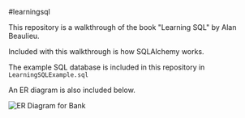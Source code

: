 #learningsql

This repository is a walkthrough of the book "Learning SQL" by Alan Beaulieu.

Included with this walkthrough is how SQLAlchemy works.

The example SQL database is included in this repository in `LearningSQLExample.sql`

An ER diagram is also included below.

<img src="/Users/mhogan/Documents/learningsql/erd.png" title="ER Diagram for Bank"/>
